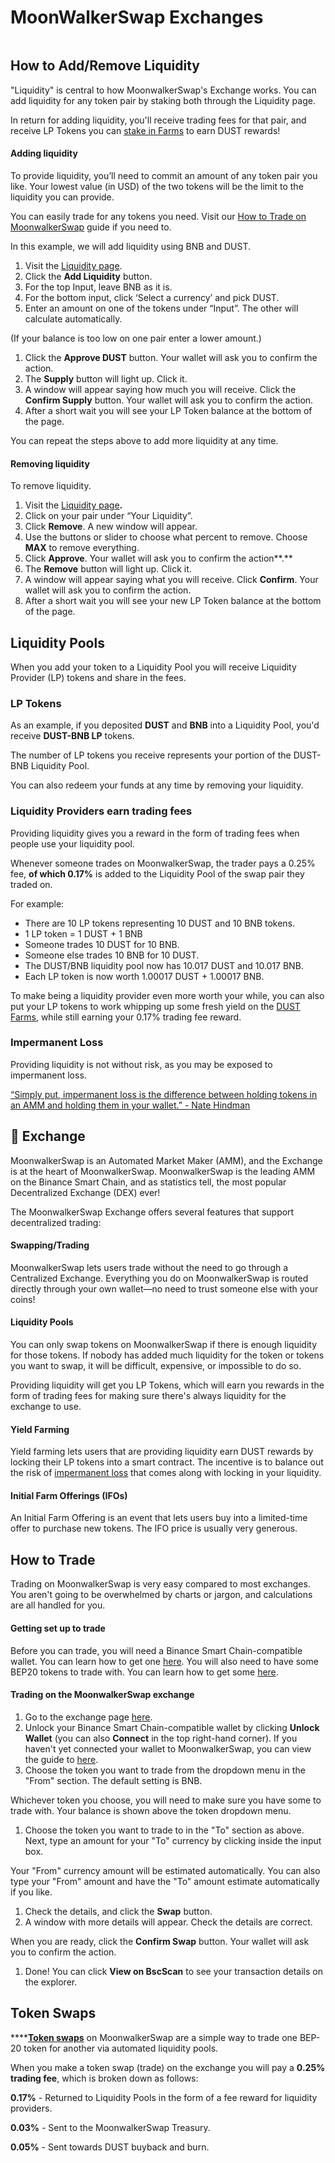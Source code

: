# MoonWalkerSwap Exchanges

&#x20;               <img src=".gitbook/assets/SiteLogoMaintrans.png" alt="" data-size="original">&#x20;

## How to Add/Remove Liquidity

"Liquidity" is central to how MoonwalkerSwap's Exchange works. You can add liquidity for any token pair by staking both through the Liquidity page.

In return for adding liquidity, you'll receive trading fees for that pair, and receive LP Tokens you can [stake in Farms](https://docs.moonwalker.network/products/yield-farming/farms) to earn DUST rewards!

#### **Adding liquidity**

To provide liquidity, you’ll need to commit an amount of any token pair you like. Your lowest value (in USD) of the two tokens will be the limit to the liquidity you can provide.

You can easily trade for any tokens you need. Visit our [How to Trade on MoonwalkerSwap](https://docs.moonwalker.network/get-started/trade-guide) guide if you need to.

In this example, we will add liquidity using BNB and DUST.

1. Visit the [Liquidity page](https://home.moonwalker.network/#/pool).
2. Click the **Add Liquidity** button.
3. For the top Input, leave BNB as it is.
4. For the bottom input, click ‘Select a currency’ and pick DUST.
5. Enter an amount on one of the tokens under “Input”. The other will calculate automatically.

(If your balance is too low on one pair enter a lower amount.)

1. Click the **Approve DUST** button. Your wallet will ask you to confirm the action.
2. The **Supply** button will light up. Click it.
3. A window will appear saying how much you will receive. Click the **Confirm Supply** button. Your wallet will ask you to confirm the action.
4. After a short wait you will see your LP Token balance at the bottom of the page.

You can repeat the steps above to add more liquidity at any time.

#### **Removing liquidity**

To remove liquidity.

1. Visit the [Liquidity page](https://swap.moonwalker.network/#/pool)**.**
2. Click on your pair under “Your Liquidity”.
3. Click **Remove**. A new window will appear.
4. Use the buttons or slider to choose what percent to remove. Choose **MAX** to remove everything.
5. Click **Approve**. Your wallet will ask you to confirm the action**.**
6. The **Remove** button will light up. Click it.
7. A window will appear saying what you will receive. Click **Confirm**. Your wallet will ask you to confirm the action.
8. After a short wait you will see your new LP Token balance at the bottom of the page. &#x20;

## Liquidity Pools

When you add your token to a Liquidity Pool you will receive Liquidity Provider (LP) tokens and share in the fees.

### LP Tokens

As an example, if you deposited **DUST** and **BNB** into a Liquidity Pool, you'd receive **DUST-BNB LP** tokens.

The number of LP tokens you receive represents your portion of the DUST-BNB Liquidity Pool.

You can also redeem your funds at any time by removing your liquidity.

### Liquidity Providers earn trading fees

Providing liquidity gives you a reward in the form of trading fees when people use your liquidity pool.

Whenever someone trades on MoonwalkerSwap, the trader pays a 0.25% fee, **of which 0.17%** is added to the Liquidity Pool of the swap pair they traded on.

For example:

* There are 10 LP tokens representing 10 DUST and 10 BNB tokens.
* 1 LP token = 1 DUST + 1 BNB
* Someone trades 10 DUST for 10 BNB.
* Someone else trades 10 BNB for 10 DUST.
* The DUST/BNB liquidity pool now has 10.017 DUST and 10.017 BNB.
* Each LP token is now worth 1.00017 DUST + 1.00017 BNB.

To make being a liquidity provider even more worth your while, you can also put your LP tokens to work whipping up some fresh yield on the [DUST Farms](https://home.moonwalker.network/farms), while still earning your 0.17% trading fee reward.

### Impermanent Loss

Providing liquidity is not without risk, as you may be exposed to impermanent loss.

[“Simply put, impermanent loss is the difference between holding tokens in an AMM and holding them in your wallet.” - Nate Hindman](https://blog.bancor.network/beginners-guide-to-getting-rekt-by-impermanent-loss-7c9510cb2f22)

## 🔄 Exchange

MoonwalkerSwap is an Automated Market Maker (AMM), and the Exchange is at the heart of MoonwalkerSwap. MoonwalkerSwap is the leading AMM on the Binance Smart Chain, and as statistics tell, the most popular Decentralized Exchange (DEX) ever!

The MoonwalkerSwap Exchange offers several features that support decentralized trading:

#### Swapping/Trading

MoonwalkerSwap lets users trade without the need to go through a Centralized Exchange. Everything you do on MoonwalkerSwap is routed directly through your own wallet—no need to trust someone else with your coins!

#### Liquidity Pools

You can only swap tokens on MoonwalkerSwap if there is enough liquidity for those tokens. If nobody has added much liquidity for the token or tokens you want to swap, it will be difficult, expensive, or impossible to do so.

Providing liquidity will get you LP Tokens, which will earn you rewards in the form of trading fees for making sure there's always liquidity for the exchange to use.

#### Yield Farming

Yield farming lets users that are providing liquidity earn DUST rewards by locking their LP tokens into a smart contract. The incentive is to balance out the risk of [impermanent loss](https://academy.binance.com/en/articles/impermanent-loss-explained) that comes along with locking in your liquidity.

#### Initial Farm Offerings (IFOs)

An Initial Farm Offering is an event that lets users buy into a limited-time offer to purchase new tokens. The IFO price is usually very generous.

## How to Trade

Trading on MoonwalkerSwap is very easy compared to most exchanges. You aren't going to be overwhelmed by charts or jargon, and calculations are all handled for you.

#### Getting set up to trade

Before you can trade, you will need a Binance Smart Chain-compatible wallet. You can learn how to get one [here](https://docs.pancakeswap.finance/get-started/wallet-guide). You will also need to have some BEP20 tokens to trade with. You can learn how to get some [here](https://docs.pancakeswap.finance/get-started/bep20-guide).

#### Trading on the MoonwalkerSwap exchange

1. Go to the exchange page [here](https://swap.moonwalker.network/#/swap).
2. Unlock your Binance Smart Chain-compatible wallet by clicking **Unlock Wallet** (you can also **Connect** in the top right-hand corner). If you haven't yet connected your wallet to MoonwalkerSwap, you can view the guide to [here](https://docs.moonwalker.network/get-started/connection-guide).
3. Choose the token you want to trade from the dropdown menu in the "From" section. The default setting is BNB.

Whichever token you choose, you will need to make sure you have some to trade with. Your balance is shown above the token dropdown menu.

1. Choose the token you want to trade to in the "To" section as above. Next, type an amount for your "To" currency by clicking inside the input box.

Your "From" currency amount will be estimated automatically. You can also type your "From" amount and have the "To" amount estimate automatically if you like.

1. Check the details, and click the **Swap** button.
2. A window with more details will appear. Check the details are correct.

When you are ready, click the **Confirm Swap** button. Your wallet will ask you to confirm the action.

1. Done! You can click **View on BscScan** to see your transaction details on the explorer.

## Token Swaps

\*\*\*\*[**Token swaps**](https://swap.moonwalker.network/#/swap) on MoonwalkerSwap are a simple way to trade one BEP-20 token for another via automated liquidity pools.

When you make a token swap (trade) on the exchange you will pay a **0.25% trading fee**, which is broken down as follows:

**0.17%** - Returned to Liquidity Pools in the form of a fee reward for liquidity providers.

**0.03%** - Sent to the MoonwalkerSwap Treasury.

**0.05%** - Sent towards DUST buyback and burn.

